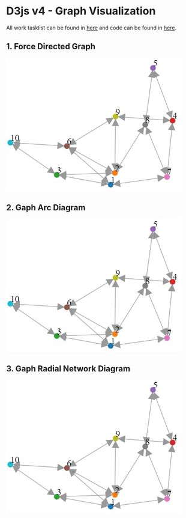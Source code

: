 # D3js v4 - Graph Visualization

All work tasklist can be found in [here](./Project%202.pdf) and code can be found in [here](./code).

## 1. Force Directed Graph

![Force Directed Graph](./.doc/Force_Directed_Graph_with_Labels.jpg)

## 2. Gaph Arc Diagram

![Gaph Arc Diagram](./.doc/Arc_Diagram.jpg)

## 3. Gaph Radial Network Diagram

![Gaph Radial Network Diagram](./.doc/Radial_Network_Diagram.jpg)

